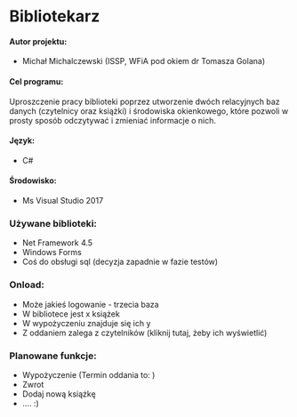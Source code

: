 # Bibliotekarz

#### Autor projektu:
* Michał Michalczewski (ISSP, WFiA pod okiem dr Tomasza Golana)

#### Cel programu:
Uproszczenie pracy biblioteki poprzez utworzenie dwóch relacyjnych baz danych (czytelnicy oraz książki) i środowiska okienkowego, które pozwoli w prosty sposób odczytywać i zmieniać informacje o nich.

#### Język:
* C#

#### Środowisko:
* Ms Visual Studio 2017

### Używane biblioteki:
* Net Framework 4.5
* Windows Forms
* Coś do obsługi sql (decyzja zapadnie w fazie testów)

### Onload:
* Może jakieś logowanie - trzecia baza
* W bibliotece jest x książek
* W wypożyczeniu znajduje się ich y
* Z oddaniem zalega z czytelników (kliknij tutaj, żeby ich wyświetlić)

### Planowane funkcje:
* Wypożyczenie (Termin oddania to: )
* Zwrot
* Dodaj nową książkę
* .... :)
